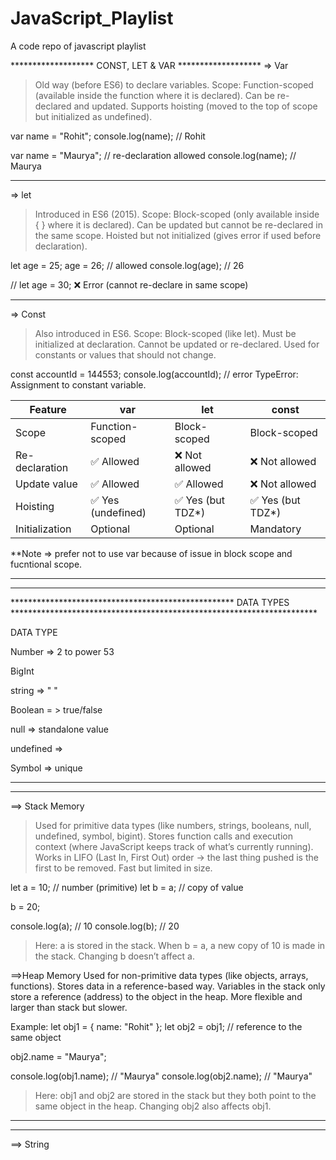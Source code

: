 # JavaScript_Playlist
A code repo of javascript playlist



******************* CONST, LET & VAR *******************
=> Var
> Old way (before ES6) to declare variables.
> Scope: Function-scoped (available inside the function where it is declared).
> Can be re-declared and updated.
> Supports hoisting (moved to the top of scope but initialized as undefined).

var name = "Rohit";
console.log(name); // Rohit

var name = "Maurya"; // re-declaration allowed
console.log(name); // Maurya


----------------------------------------------------------------------------------------------------------------------------------------------

=> let
> Introduced in ES6 (2015).
> Scope: Block-scoped (only available inside { } where it is declared).
> Can be updated but cannot be re-declared in the same scope.
> Hoisted but not initialized (gives error if used before declaration).

let age = 25;
age = 26; // allowed
console.log(age); // 26

// let age = 30; ❌ Error (cannot re-declare in same scope)


----------------------------------------------------------------------------------------------------------------------------------------------

=> Const
> Also introduced in ES6.
> Scope: Block-scoped (like let).
> Must be initialized at declaration.
> Cannot be updated or re-declared.
> Used for constants or values that should not change.

const accountId = 144553;
console.log(accountId);     // error
TypeError: Assignment to constant variable.


| Feature        | var               | let               | const             |
| -------------- | ----------------- | ----------------- | ----------------- |
| Scope          | Function-scoped   | Block-scoped      | Block-scoped      |
| Re-declaration | ✅ Allowed         | ❌ Not allowed     | ❌ Not allowed     |
| Update value   | ✅ Allowed         | ✅ Allowed         | ❌ Not allowed     |
| Hoisting       | ✅ Yes (undefined) | ✅ Yes (but TDZ\*) | ✅ Yes (but TDZ\*) |
| Initialization | Optional          | Optional          | Mandatory         |

**Note => prefer not to use var because of issue in  block scope and fucntional scope.


-------------------------------------------------------------------------------------------------------------------------------------
-------------------------------------------------------------------------------------------------------------------------------------

*************************************************** DATA TYPES **********************************************************************

DATA TYPE

Number  => 2 to power 53

BigInt

string => " "

Boolean = > true/false

null => standalone value

undefined =>

Symbol => unique




-------------------------------------------------------------------------------------------------------------------------------------
-------------------------------------------------------------------------------------------------------------------------------------

==> Stack Memory

> Used for primitive data types (like numbers, strings, booleans, null, undefined, symbol, bigint).
> Stores function calls and execution context (where JavaScript keeps track of what’s currently running).
> Works in LIFO (Last In, First Out) order → the last thing pushed is the first to be removed.
> Fast but limited in size.

let a = 10;   // number (primitive)
let b = a;    // copy of value

b = 20;

console.log(a); // 10
console.log(b); // 20

> Here:
a is stored in the stack.
When b = a, a new copy of 10 is made in the stack.
Changing b doesn’t affect a.

==>Heap Memory
Used for non-primitive data types (like objects, arrays, functions).
Stores data in a reference-based way.
Variables in the stack only store a reference (address) to the object in the heap.
More flexible and larger than stack but slower.

Example:
let obj1 = { name: "Rohit" };
let obj2 = obj1;   // reference to the same object

obj2.name = "Maurya";

console.log(obj1.name); // "Maurya"
console.log(obj2.name); // "Maurya"

> Here:
obj1 and obj2 are stored in the stack but they both point to the same object in the heap.
Changing obj2 also affects obj1.


-------------------------------------------------------------------------------------------------------------------------------------
-------------------------------------------------------------------------------------------------------------------------------------

==> String
